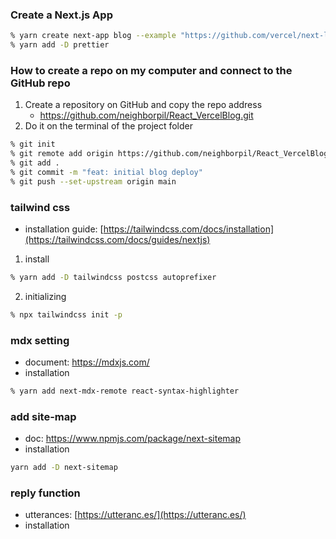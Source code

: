 ### Create a Next.js App
```bash
% yarn create next-app blog --example "https://github.com/vercel/next-learn/tree/master/basics/learn-starter"
% yarn add -D prettier
```

### How to create a repo on my computer and connect to the GitHub repo
1. Create a repository on GitHub and copy the repo address
    + https://github.com/neighborpil/React_VercelBlog.git
2. Do it on the terminal of the project folder
```bash
% git init
% git remote add origin https://github.com/neighborpil/React_VercelBlog.git
% git add .
% git commit -m "feat: initial blog deploy"
% git push --set-upstream origin main
```

### tailwind css
- installation guide: [https://tailwindcss.com/docs/installation](https://tailwindcss.com/docs/guides/nextjs)
1. install
```bash
% yarn add -D tailwindcss postcss autoprefixer
```
2. initializing
```bash
% npx tailwindcss init -p
```

### mdx setting
- document: https://mdxjs.com/
- installation
```bash
% yarn add next-mdx-remote react-syntax-highlighter
```

### add site-map
- doc: https://www.npmjs.com/package/next-sitemap
- installation
```bash
yarn add -D next-sitemap
```

### reply function
- utterances: [https://utteranc.es/](https://utteranc.es/)
- installation
